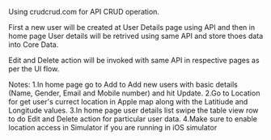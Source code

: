 Using crudcrud.com for API CRUD operation.

First a new user will be created at User Details page using API and then in home page User details will be retrived using same API and store thoes data into Core Data.

Edit and Delete action will be invoked with same API in respective pages as per the UI flow.

Notes: 
1.In home page go to Add to Add new users with basic details (Name, Gender, Email and Mobile number) and hit Update.
2.Go to Location for get user's currect location in Apple map along with the Latitiude and Longitude values. 
3.In home page user details list swipe the table view row to do Edit and Delete action for particular user data.
4.Make sure to enable location access in Simulator if you are running in iOS simulator
